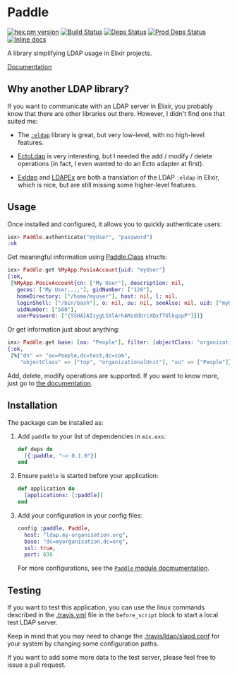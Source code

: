 # Paddle

[![hex.pm version](https://img.shields.io/hexpm/v/paddle.svg)](https://hex.pm/packages/paddle)
[![Build Status](https://travis-ci.org/minijackson/paddle.svg?branch=master)](https://travis-ci.org/minijackson/paddle)
[![Deps Status](https://beta.hexfaktor.org/badge/all/github/minijackson/paddle.svg)](https://beta.hexfaktor.org/github/minijackson/paddle)
[![Prod Deps Status](https://beta.hexfaktor.org/badge/prod/github/minijackson/paddle.svg)](https://beta.hexfaktor.org/github/minijackson/paddle)
[![Inline docs](http://inch-ci.org/github/minijackson/paddle.svg)](http://inch-ci.org/github/minijackson/paddle)

A library simplifying LDAP usage in Elixir projects.

[Documentation](https://hexdocs.pm/paddle/Paddle.html)

## Why another LDAP library?

If you want to communicate with an LDAP server in Elixir, you probably know
that there are other libraries out there. However, I didn't find one that
suited me:

- The [`:eldap`](http://erlang.org/doc/man/eldap.html) library is great, but
  very low-level, with no high-level features.

- [EctoLdap](https://github.com/jeffweiss/ecto_ldap) is very interesting, but I
  needed the add / modify / delete operations (in fact, I even wanted to do an
  Ecto adapter at first).

- [Exldap](https://github.com/jmerriweather/exldap) and
  [LDAPEx](https://github.com/OvermindDL1/ldap_ex) are both a translation of
  the LDAP `:eldap` in Elixir, which is nice, but are still missing some
  higher-level features.

## Usage

Once installed and configured, it allows you to quickly authenticate users:

```elixir
iex> Paddle.authenticate("myUser", "password")
:ok
```

Get meaningful information using [Paddle.Class](https://hexdocs.pm/paddle/Paddle.Class.html) structs:

```elixir
iex> Paddle.get %MyApp.PosixAccount{uid: "myUser"}
{:ok,
 [%MyApp.PosixAccount{cn: ["My User"], description: nil,
   gecos: ["My User,,,,"], gidNumber: ["120"],
   homeDirectory: ["/home/myuser"], host: nil, l: nil,
   loginShell: ["/bin/bash"], o: nil, ou: nil, seeAlso: nil, uid: ["myUser"],
   uidNumber: ["500"],
   userPassword: ["{SSHA}AIzygLSXlArhAMzddUriXQxf7UlkqopP"]}]}
```

Or get information just about anything:

```elixir
iex> Paddle.get base: [ou: "People"], filter: [objectClass: "organizationalUnit"]
{:ok,
 [%{"dn" => "ou=People,dc=test,dc=com",
    "objectClass" => ["top", "organizationalUnit"], "ou" => ["People"]}]}
```

Add, delete, modify operations are supported. If you want to know more, just
go to [the documentation](https://hexdocs.pm/paddle/Paddle.html).

## Installation

The package can be installed as:

1. Add `paddle` to your list of dependencies in `mix.exs`:

    ```elixir
    def deps do
      [{:paddle, "~> 0.1.0"}]
    end
    ```

2. Ensure `paddle` is started before your application:

    ```elixir
    def application do
      [applications: [:paddle]]
    end
    ```

3. Add your configuration in your config files:

    ```elixir
    config :paddle, Paddle,
      host: "ldap.my-organisation.org",
      base: "dc=myorganisation,dc=org",
      ssl: true,
      port: 636
    ```

    For more configurations, see the [`Paddle` module docmumentation](https://hexdocs.pm/paddle/Paddle.html#module-configuration).

## Testing

If you want to test this application, you can use the linux commands
described in the [.travis.yml](.travis.yml) file in the
`before_script` block to start a local test LDAP server.

Keep in mind that you may need to change the
[.travis/ldap/slapd.conf](.travis/ldap/slapd.conf) for your system by changing
some configuration paths.

If you want to add some more data to the test server, please feel free
to issue a pull request.

